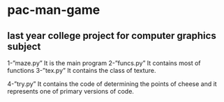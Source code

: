 # pac-man-game
  last year college project for computer graphics subject
----------------------------
1-”maze.py”
   It is the main program
  2-”funcs.py”
  It contains most of functions
  3-”tex.py”
  It contains the class of texture.

  4-”try.py”
  It contains the code of determining the points of cheese and it represents one of primary versions of code. 





